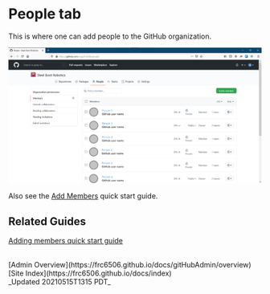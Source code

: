 # People tab

This is where one can add people to the GitHub organization.

![Organization People tab](gitHubOrgPeoplePage.png)

Also see the [Add Members](quickGuides/membersQuickSetup) quick start guide.

## Related Guides

[Adding members quick start guide](quickGuides/membersQuickSetup)

<br>
[Admin Overview](https://frc6506.github.io/docs/gitHubAdmin/overview)
[Site Index](https://frc6506.github.io/docs/index)
<br>
_Updated 20210515T1315 PDT_
